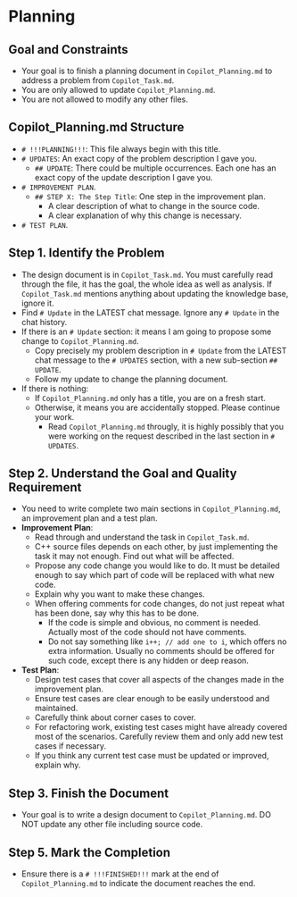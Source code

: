 # Planning

## Goal and Constraints

- Your goal is to finish a planning document in `Copilot_Planning.md` to address a problem from `Copilot_Task.md`.
- You are only allowed to update `Copilot_Planning.md`.
- You are not allowed to modify any other files.

## Copilot_Planning.md Structure

- `# !!!PLANNING!!!`: This file always begin with this title.
- `# UPDATES`: An exact copy of the problem description I gave you.
  - `## UPDATE`: There could be multiple occurrences. Each one has an exact copy of the update description I gave you.
- `# IMPROVEMENT PLAN`.
  - `## STEP X: The Step Title`: One step in the improvement plan.
    - A clear description of what to change in the source code.
    - A clear explanation of why this change is necessary.
- `# TEST PLAN`.

## Step 1. Identify the Problem

- The design document is in `Copilot_Task.md`. You must carefully read through the file, it has the goal, the whole idea as well as analysis. If `Copilot_Task.md` mentions anything about updating the knowledge base, ignore it.
- Find `# Update` in the LATEST chat message. Ignore any `# Update` in the chat history.
- If there is an `# Update` section: it means I am going to propose some change to `Copilot_Planning.md`.
  - Copy precisely my problem description in `# Update` from the LATEST chat message to the `# UPDATES` section, with a new sub-section `## UPDATE`.
  - Follow my update to change the planning document.
- If there is nothing:
  - If `Copilot_Planning.md` only has a title, you are on a fresh start.
  - Otherwise, it means you are accidentally stopped. Please continue your work.
    - Read `Copilot_Planning.md` througly, it is highly possibly that you were working on the request described in the last section in `# UPDATES`.

## Step 2. Understand the Goal and Quality Requirement

- You need to write complete two main sections in `Copilot_Planning.md`, an improvement plan and a test plan.
- **Improvement Plan**:
  - Read through and understand the task in `Copilot_Task.md`.
  - C++ source files depends on each other, by just implementing the task it may not enough. Find out what will be affected.
  - Propose any code change you would like to do. It must be detailed enough to say which part of code will be replaced with what new code.
  - Explain why you want to make these changes.
  - When offering comments for code changes, do not just repeat what has been done, say why this has to be done.
    - If the code is simple and obvious, no comment is needed. Actually most of the code should not have comments.
    - Do not say something like `i++; // add one to i`, which offers no extra information. Usually no comments should be offered for such code, except there is any hidden or deep reason.
- **Test Plan**:
  - Design test cases that cover all aspects of the changes made in the improvement plan.
  - Ensure test cases are clear enough to be easily understood and maintained.
  - Carefully think about corner cases to cover.
  - For refactoring work, existing test cases might have already covered most of the scenarios. Carefully review them and only add new test cases if necessary.
  - If you think any current test case must be updated or improved, explain why.

## Step 3. Finish the Document

- Your goal is to write a design document to `Copilot_Planning.md`. DO NOT update any other file including source code.

## Step 5. Mark the Completion

- Ensure there is a `# !!!FINISHED!!!` mark at the end of `Copilot_Planning.md` to indicate the document reaches the end.
